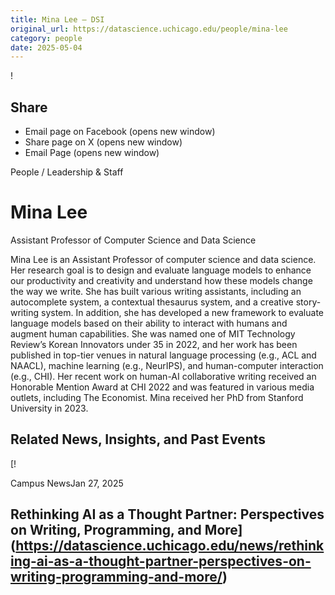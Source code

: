 ```yaml
---
title: Mina Lee – DSI
original_url: https://datascience.uchicago.edu/people/mina-lee
category: people
date: 2025-05-04
---
```


<!-- Table-like structure detected -->

!

## Share

* Email page on Facebook (opens new window)
* Share page on X (opens new window)
* Email Page (opens new window)

<!-- Table-like structure detected -->

People / Leadership & Staff

# Mina Lee

Assistant Professor of Computer Science and Data Science

Mina Lee is an Assistant Professor of computer science and data science. Her research goal is to design and evaluate language models to enhance our productivity and creativity and understand how these models change the way we write. She has built various writing assistants, including an autocomplete system, a contextual thesaurus system, and a creative story-writing system. In addition, she has developed a new framework to evaluate language models based on their ability to interact with humans and augment human capabilities. She was named one of MIT Technology Review’s Korean Innovators under 35 in 2022, and her work has been published in top-tier venues in natural language processing (e.g., ACL and NAACL), machine learning (e.g., NeurIPS), and human-computer interaction (e.g., CHI). Her recent work on human-AI collaborative writing received an Honorable Mention Award at CHI 2022 and was featured in various media outlets, including The Economist. Mina received her PhD from Stanford University in 2023.

## Related News, Insights, and Past Events

<!-- Table-like structure detected -->

[!

Campus NewsJan 27, 2025

## Rethinking AI as a Thought Partner: Perspectives on Writing, Programming, and More](https://datascience.uchicago.edu/news/rethinking-ai-as-a-thought-partner-perspectives-on-writing-programming-and-more/)
